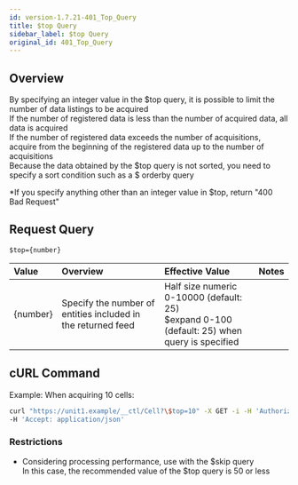```yaml
---
id: version-1.7.21-401_Top_Query
title: $top Query
sidebar_label: $top Query
original_id: 401_Top_Query
---
```


## Overview

By specifying an integer value in the $top query, it is possible to limit the number of data listings to be acquired  
If the number of registered data is less than the number of acquired data, all data is acquired  
If the number of registered data exceeds the number of acquisitions, acquire from the beginning of the registered data up to the number of acquisitions  
Because the data obtained by the $top query is not sorted, you need to specify a sort condition such as a $ orderby query

\*If you specify anything other than an integer value in $top, return "400 Bad Request"

## Request Query

```
$top={number}
```

|Value|Overview|Effective Value|Notes|
|:--|:--|:--|:--|
|{number}|Specify the number of entities included in the returned feed|Half size numeric 0-10000 (default: 25) <br> $expand 0-100 (default: 25) when query is specified||

## cURL Command

Example: When acquiring 10 cells:

```sh
curl "https://unit1.example/__ctl/Cell?\$top=10" -X GET -i -H 'Authorization: Bearer AA~PBDc...(snip)...FrTjA' \
-H 'Accept: application/json'
```

### Restrictions

* Considering processing performance, use with the $skip query  
    In this case, the recommended value of the $top query is 50 or less

